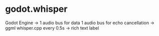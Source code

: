 # godot.whisper

Godot Engine -> 1 audio bus for data 1 audio bus for echo cancellation -> ggml whisper.cpp every 0.5s -> rich text label 
